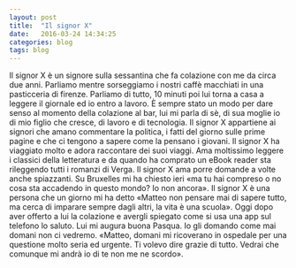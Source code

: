 ```yaml
---
layout: post
title:  "Il signor X"
date:   2016-03-24 14:34:25
categories: blog
tags: blog
---
```


Il signor X è un signore sulla sessantina che fa colazione con me da circa due anni.
Parliamo mentre sorseggiamo i nostri caffè macchiati in una pasticceria di firenze. Parliamo di tutto, 
10 minuti poi lui torna a casa a leggere il giornale ed io entro a lavoro. È sempre stato un modo per dare senso al
momento della colazione al bar, lui mi parla di sè, di sua moglie io di mio figlio che cresce, di lavoro e di tecnologia. 
Il signor X appartiene ai signori che amano commentare la politica, i fatti del giorno sulle prime pagine e che ci tengono a 
sapere come la pensano i giovani. Il signor X ha viaggiato molto e adora raccontare dei suoi viaggi. Ama moltissimo leggere i 
classici della letteratura e da quando ha comprato un eBook reader sta rileggendo tutti i romanzi di Verga. 
Il signor X ama porre domande a volte anche spiazzanti. Su Bruxelles mi ha chiesto ieri «ma tu hai compreso o no cosa 
sta accadendo in questo mondo? Io non ancora». 
Il signor X è una persona che un giorno mi ha detto «Matteo non pensare mai di sapere tutto, ma cerca di imparare sempre 
dagli altri, la vita è una scuola». Oggi dopo aver offerto a lui la colazione e avergli spiegato come si usa una app sul 
telefono lo saluto. Lui mi augura buona Pasqua. Io gli domando come mai domani non ci vedremo. 
«Matteo, domani mi ricoverano in ospedale per una questione molto seria ed urgente. Ti volevo dire grazie di tutto. 
Vedrai che comunque mi andrà io di te non me ne scordo».